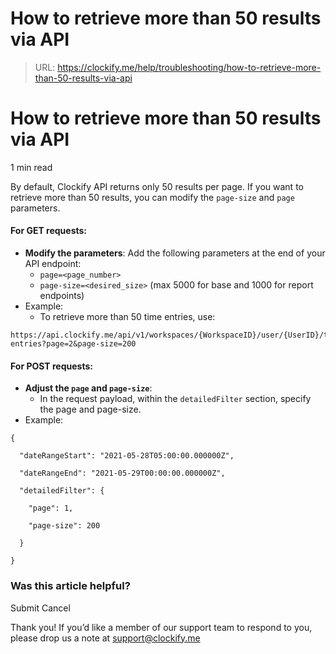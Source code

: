 # How to retrieve more than 50 results via API

> URL: https://clockify.me/help/troubleshooting/how-to-retrieve-more-than-50-results-via-api

# How to retrieve more than 50 results via API

1 min read

By default, Clockify API returns only 50 results per page. If you want to retrieve more than 50 results, you can modify the `page-size` and `page` parameters.

#### **For GET requests:**

* **Modify the parameters**: Add the following parameters at the end of your API endpoint:
  + `page=<page_number>`
  + `page-size=<desired_size>` (max 5000 for base and 1000 for report endpoints)
* Example:
  + To retrieve more than 50 time entries, use:

```
https://api.clockify.me/api/v1/workspaces/{WorkspaceID}/user/{UserID}/time-entries?page=2&page-size=200
```

#### **For POST requests:**

* **Adjust the `page` and `page-size`**:
  + In the request payload, within the `detailedFilter` section, specify the page and page-size.
* Example:

```
{

  "dateRangeStart": "2021-05-28T05:00:00.000000Z",

  "dateRangeEnd": "2021-05-29T00:00:00.000000Z",

  "detailedFilter": {

    "page": 1,

    "page-size": 200

  }

}
```

### Was this article helpful?

Submit
Cancel

Thank you! If you’d like a member of our support team to respond to you, please drop us a note at support@clockify.me